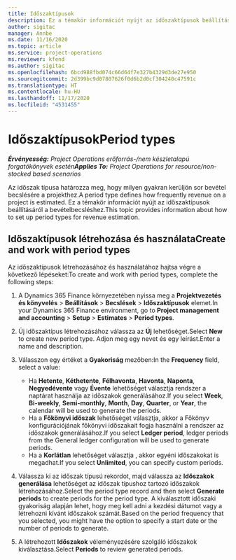 ```yaml
---
title: Időszaktípusok
description: Ez a témakör információt nyújt az időszaktípusok beállításáról a bevételbecsléshez.
author: sigitac
manager: Annbe
ms.date: 11/16/2020
ms.topic: article
ms.service: project-operations
ms.reviewer: kfend
ms.author: sigitac
ms.openlocfilehash: 6bcd988fbd074c66d64f7e327b4329d3de27e950
ms.sourcegitcommit: 2d399bc9d07807626f0d6b2d0cf304240c47591c
ms.translationtype: HT
ms.contentlocale: hu-HU
ms.lasthandoff: 11/17/2020
ms.locfileid: "4531455"
---
```

# <a name="period-types"></a><span data-ttu-id="2226e-103">Időszaktípusok</span><span class="sxs-lookup"><span data-stu-id="2226e-103">Period types</span></span>

<span data-ttu-id="2226e-104">_**Érvényesség:** Project Operations erőforrás-/nem készletalapú forgatókönyvek esetén_</span><span class="sxs-lookup"><span data-stu-id="2226e-104">_**Applies To:** Project Operations for resource/non-stocked based scenarios_</span></span>

<span data-ttu-id="2226e-105">Az időszak típusa határozza meg, hogy milyen gyakran kerüljön sor bevétel becslésére a projekthez.</span><span class="sxs-lookup"><span data-stu-id="2226e-105">A period type defines how frequently revenue on a project is estimated.</span></span> <span data-ttu-id="2226e-106">Ez a témakör információt nyújt az időszaktípusok beállításáról a bevételbecsléshez.</span><span class="sxs-lookup"><span data-stu-id="2226e-106">This topic provides information about how to set up period types for revenue estimation.</span></span> 

## <a name="create-and-work-with-period-types"></a><span data-ttu-id="2226e-107">Időszaktípusok létrehozása és használata</span><span class="sxs-lookup"><span data-stu-id="2226e-107">Create and work with period types</span></span>
<span data-ttu-id="2226e-108">Az időszaktípusok létrehozásához és használatához hajtsa végre a következő lépéseket:</span><span class="sxs-lookup"><span data-stu-id="2226e-108">To create and work with period types, complete the following steps:</span></span>

1. <span data-ttu-id="2226e-109">A Dynamics 365 Finance környezetében nyissa meg a **Projektvezetés és könyvelés** > **Beállítások** > **Becslések** > **Időszaktípusok** elemet.</span><span class="sxs-lookup"><span data-stu-id="2226e-109">In your Dynamics 365 Finance environment, go to **Project management and accounting** > **Setup** > **Estimates** > **Period types**.</span></span>
2. <span data-ttu-id="2226e-110">Új időszaktípus létrehozásához válassza az **Új** lehetőséget.</span><span class="sxs-lookup"><span data-stu-id="2226e-110">Select **New** to create new period type.</span></span> <span data-ttu-id="2226e-111">Adjon meg egy nevet és egy leírást.</span><span class="sxs-lookup"><span data-stu-id="2226e-111">Enter a name and description.</span></span>
3. <span data-ttu-id="2226e-112">Válasszon egy értéket a **Gyakoriság** mezőben:</span><span class="sxs-lookup"><span data-stu-id="2226e-112">In the **Frequency** field, select a value:</span></span>

    - <span data-ttu-id="2226e-113">Ha **Hetente**, **Kéthetente**, **Félhavonta**, **Havonta**, **Naponta**, **Negyedévente** vagy **Évente** lehetőséget választja rendszer a naptárat használja az időszakok generálásához.</span><span class="sxs-lookup"><span data-stu-id="2226e-113">If you select **Week**, **Bi-weekly**, **Semi-monthly**, **Month**, **Day**, **Quarter**, or **Year**, the calendar will be used to generate the periods.</span></span> 
    - <span data-ttu-id="2226e-114">Ha a **Főkönyvi időszak** lehetőséget választja, akkor a Főkönyv konfigurációjának főkönyvi időszakait fogja használni a rendszer az időszakok generálásához.</span><span class="sxs-lookup"><span data-stu-id="2226e-114">If you select **Ledger period**, ledger periods from the General ledger configuration will be used to generate periods.</span></span>
    - <span data-ttu-id="2226e-115">Ha a **Korlátlan** lehetőséget választja , akkor egyéni időszakokat is megadhat.</span><span class="sxs-lookup"><span data-stu-id="2226e-115">If you select **Unlimited**, you can specify custom periods.</span></span>
4. <span data-ttu-id="2226e-116">Válassza ki az időszak típusú rekordot, majd válassza az **Időszakok generálása** lehetőséget az időszak típushoz tartozó időszakok létrehozásához.</span><span class="sxs-lookup"><span data-stu-id="2226e-116">Select the period type record and then select **Generate periods** to create periods for the period type.</span></span> <span data-ttu-id="2226e-117">A kiválasztott időszaki gyakoriság alapján lehet, hogy meg kell adni a kezdési dátumot vagy a létrehozni kívánt időszakok számát.</span><span class="sxs-lookup"><span data-stu-id="2226e-117">Based on the period frequency that you selected, you might have the option to specify a start date or the number of periods to generate.</span></span>
5. <span data-ttu-id="2226e-118">A létrehozott **Időszakok** véleményezésére szolgáló időszakok kiválasztása.</span><span class="sxs-lookup"><span data-stu-id="2226e-118">Select **Periods** to review generated periods.</span></span>

